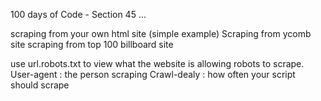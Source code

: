 100 days of Code - Section 45 ...

scraping from your own html site (simple example)
Scraping from ycomb site
scraping from top 100 billboard site


use url.robots.txt to view what the website is allowing robots to scrape.
User-agent : the person scraping
Crawl-dealy : how often your script should scrape

